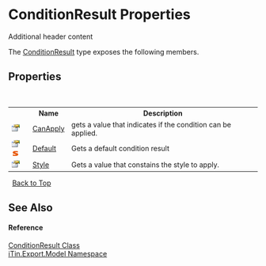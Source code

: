 # ConditionResult Properties
Additional header content 

The <a href="T_iTin_Export_Model_ConditionResult">ConditionResult</a> type exposes the following members.


## Properties
&nbsp;<table><tr><th></th><th>Name</th><th>Description</th></tr><tr><td>![Public property](media/pubproperty.gif "Public property")</td><td><a href="P_iTin_Export_Model_ConditionResult_CanApply">CanApply</a></td><td>
gets a value that indicates if the condition can be applied.</td></tr><tr><td>![Public property](media/pubproperty.gif "Public property")![Static member](media/static.gif "Static member")</td><td><a href="P_iTin_Export_Model_ConditionResult_Default">Default</a></td><td>
Gets a default condition result</td></tr><tr><td>![Public property](media/pubproperty.gif "Public property")</td><td><a href="P_iTin_Export_Model_ConditionResult_Style">Style</a></td><td>
Gets a value that constains the style to apply.</td></tr></table>&nbsp;
<a href="#conditionresult-properties">Back to Top</a>

## See Also


#### Reference
<a href="T_iTin_Export_Model_ConditionResult">ConditionResult Class</a><br /><a href="N_iTin_Export_Model">iTin.Export.Model Namespace</a><br />